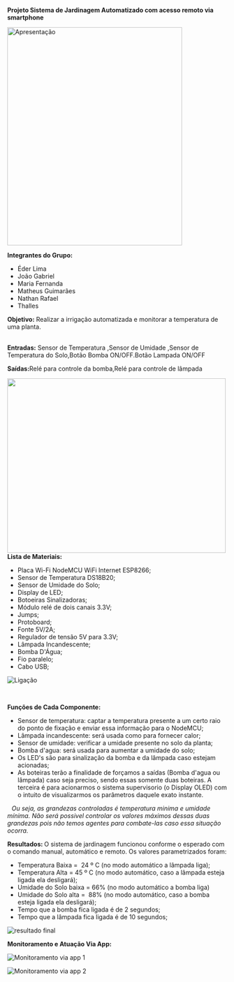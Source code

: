 <p><strong>Projeto Sistema de Jardinagem Automatizado com acesso remoto via smartphone</strong></p>
<p></p>
<p><img src="https://github.com/MariaFernandaBorges/Sistema-de-Irriga-o-Automatizado/blob/master/imagem%20nova.jpg" alt="Apresenta&ccedil;&atilde;o" width="400" height="500" /></p>
<p></p>
<p><strong>Integrantes do Grupo:</strong></p>
<ul>
<li>&Eacute;der Lima</li>
<li>Jo&atilde;o Gabriel</li>
<li>Maria Fernanda</li>
<li>Matheus Guimar&atilde;es</li>
<li>Nathan Rafael</li>
<li>Thalles</li>
</ul>
<p><strong>Objetivo:</strong>&nbsp;Realizar a irriga&ccedil;&atilde;o automatizada e monitorar a temperatura de uma planta.</p>
<p><br /><strong>Entradas:</strong>&nbsp;Sensor de Temperatura ,Sensor de Umidade ,Sensor de Temperatura do Solo,Bot&atilde;o Bomba ON/OFF.Bot&atilde;o Lampada ON/OFF</p>
<p><strong>Sa&iacute;das:</strong>Rel&eacute; para controle da bomba,Rel&eacute; para controle de l&acirc;mpada</p>
<p><a href="https://github.com/MariaFernandaBorges/Sistema-de-Irriga-o-Automatizado/blob/master/diagrama%20de%20blocos.png"><img src="https://github.com/MariaFernandaBorges/Sistema-de-Irriga-o-Automatizado/raw/master/diagrama%20de%20blocos.png" alt="" width="500" height="400" /></a><strong>Lista de Materiais:</strong></p>
<ul>
<li>Placa Wi-Fi NodeMCU WiFi Internet ESP8266;</li>
<li>Sensor de Temperatura DS18B20;</li>
<li>Sensor de Umidade do Solo;</li>
<li>Display de LED;</li>
<li>Botoeiras Sinalizadoras;</li>
<li>M&oacute;dulo rel&eacute; de dois canais 3.3V;</li>
<li>Jumps;</li>
<li>Protoboard;</li>
<li>Fonte 5V/2A;</li>
<li>Regulador de tens&atilde;o 5V para 3.3V;</li>
<li>L&acirc;mpada Incandescente;</li>
<li>Bomba D'&Aacute;gua;&nbsp;</li>
<li>Fio paralelo;</li>
<li>Cabo USB;</li>
</ul>
<p></p>
<p></p>
<p><img src="https://github.com/MariaFernandaBorges/Sistema-de-Irriga-o-Automatizado/blob/master/imagem%20nova%204.jpg" alt="Liga&ccedil;&atilde;o" /></p>
<p></p>
<p><strong>&nbsp;</strong></p>
<p><strong> Fun&ccedil;&otilde;es de Cada Componente:</strong></p>
<ul>
<li dir="auto">Sensor de temperatura: captar a temperatura presente a um certo raio do ponto de fixa&ccedil;&atilde;o e enviar essa informa&ccedil;&atilde;o para o NodeMCU;</li>
<li dir="auto">L&acirc;mpada incandescente: ser&aacute; usada como para fornecer calor;</li>
<li dir="auto">Sensor de umidade: verificar a umidade presente no solo da planta;</li>
<li dir="auto">Bomba d'agua: ser&aacute; usada para aumentar a umidade do solo;</li>
<li dir="auto">Os LED's s&atilde;o para sinaliza&ccedil;&atilde;o da bomba e da l&acirc;mpada caso estejam acionadas;</li>
<li dir="auto">As boteiras ter&atilde;o a finalidade de for&ccedil;amos a sa&iacute;das (Bomba d'agua ou l&acirc;mpada) caso seja preciso, sendo essas somente duas boteiras. A terceira &eacute; para acionarmos o sistema supervisorio (o Display OLED) com o intuito de visualizarmos os par&acirc;metros daquele exato instante.</li>
</ul>
<p><strong>&nbsp; &nbsp;</strong><em>Ou seja, as grandezas controladas &eacute; temperatura minima e umidade m&iacute;nima. N&atilde;o ser&aacute; possivel controlar os valores m&aacute;ximos dessas duas grandezas pois n&atilde;o temos agentes para combate-las caso essa situa&ccedil;&atilde;o ocorra.</em></p>
<p><strong>Resultados: </strong>O sistema de jardinagem funcionou conforme o esperado com o comando manual, autom&aacute;tico e remoto. Os valores parametrizados foram:<strong></strong></p>
<ul>
<li>Temperatura Baixa =&nbsp; 24 &ordm; C (no modo autom&aacute;tico a l&acirc;mpada liga);</li>
<li>Temperatura Alta = 45 &ordm; C (no modo autom&aacute;tico, caso a l&acirc;mpada esteja ligada ela desligar&aacute;);</li>
<li>Umidade do Solo baixa = 66% (no modo autom&aacute;tico a bomba liga)</li>
<li>Umidade do Solo alta =&nbsp; 88% (no modo autom&aacute;tico, caso a bomba esteja ligada ela desligar&aacute;);</li>
<li>Tempo que a bomba fica ligada &eacute; de 2 segundos;</li>
<li>Tempo que a l&acirc;mpada fica ligada &eacute; de 10 segundos;</li>
</ul>
<p></p>
<p><img src="https://github.com/MariaFernandaBorges/Sistema-de-Irriga-o-Automatizado/blob/master/imagem%20nova%203.jpg" alt="resultado final" /></p>
<p></p>
<p><strong>Monitoramento e Atua&ccedil;&atilde;o Via App:</strong></p>
<p><img src="https://github.com/MariaFernandaBorges/Sistema-de-Irriga-o-Automatizado/blob/master/Screenshot_20191111-195135_Blynk.jpg" alt="Monitoramento via app 1" /></p>
<p></p>
<p></p>
<p><img src="https://github.com/MariaFernandaBorges/Sistema-de-Irriga-o-Automatizado/blob/master/Screenshot_20191111-195137_Blynk.jpg" alt="Monitoramento via app 2" /></p>
<p><strong>&nbsp; &nbsp; &nbsp; &nbsp; &nbsp; &nbsp; &nbsp; </strong><a href="https://github.com/MariaFernandaBorges/Sistema-de-Irriga-o-Automatizado/blob/master/copo%20de%20leite.jpg"></a></p>
